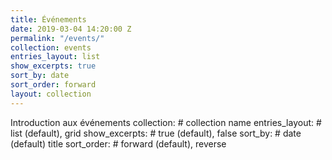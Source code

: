 ```yaml
---
title: Événements
date: 2019-03-04 14:20:00 Z
permalink: "/events/"
collection: events
entries_layout: list
show_excerpts: true
sort_by: date
sort_order: forward
layout: collection
---
```


Introduction aux événements
collection: # collection name
entries_layout: # list (default), grid
show_excerpts: # true (default), false
sort_by: # date (default) title
sort_order: # forward (default), reverse